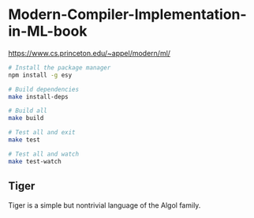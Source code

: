 # Modern-Compiler-Implementation-in-ML-book

https://www.cs.princeton.edu/~appel/modern/ml/

```sh
# Install the package manager
npm install -g esy

# Build dependencies
make install-deps

# Build all
make build

# Test all and exit
make test

# Test all and watch
make test-watch
```

## Tiger

Tiger is a simple but nontrivial language of the Algol family.

